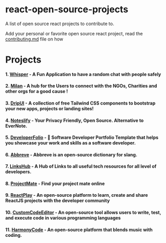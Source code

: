 # react-open-source-projects

A list of open source react projects to contribute to.

Add your personal or favorite open source react project, read the [contributing.md](https://github.com/Dun-sin/react-open-source-projects/blob/main/CONTRIBUTING.md) file on how

# Projects

#### 1. [Whisper](https://github.com/Dun-sin/Whisper) - A Fun Application to have a random chat with people safely

#### 2. [Milan](https://github.com/IAmTamal/Milan) - A hub for the Users to connect with the NGOs, Charities and other orgs for a good cause !

#### 3. [DripUI](https://github.com/khazifire/DripUI) - A collection of free Tailwind CSS components to bootstrap your new apps, projects or landing sites!

#### 4. [Noteslify](https://github.com/dvstechlabs/Noteslify) - Your Privacy Friendly, Open Source. Alternative to EverNote.

#### 5. [DeveloperFolio](https://github.com/saadpasta/developerFolio) - 🚀 Software Developer Portfolio Template that helps you showcase your work and skills as a software developer.

#### 6. [Abbreve](https://github.com/Njong392/Abbreve) - Abbreve is an open-source dictionary for slang.

#### 7. [LinksHub](https://github.com/rupali-codes/LinksHub) - A Hub of Links to all useful tech resources for all level of developers.

#### 8. [ProjectMate](https://github.com/rohitdasu/projectmate) - Find your project mate online

#### 9. [ReactPlay](https://github.com/reactplay/react-play) - An open-source platform to learn, create and share ReactJS projects with the developer community

#### 10. [CustomCodeEditor](https://github.com/DhanushNehru/CustomCodeEditor) - An open-source tool allows users to write, test, and execute code in various programming languages

#### 11. [HarmonyCode](https://github.com/DhanushNehru/HarmonyCode) - An open-source platform that blends music with coding.
